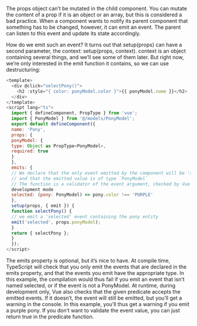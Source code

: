The props object can’t be mutated in the child component. You can mutate the content of a prop if it is an object or an array, but this is considered a bad practice. When a component wants to notify its parent component that something has to be changed, however, it can emit an event. The parent can listen to this event and update its state accordingly.

How do we emit such an event? It turns out that setup(props) can have a second parameter, the context: setup(props, context). context is an object containing several things, and we’ll see some of them later. But right now, we’re only interested in the emit function it contains, so we can use destructuring:

```js
<template>
  <div @click="selectPony()">
    <h2 :style="{ color: ponyModel.color }">{{ ponyModel.name }}</h2>
  </div>
</template>
<script lang="ts">
  import { defineComponent, PropType } from 'vue';
  import { PonyModel } from '@/models/PonyModel';
  export default defineComponent({
  name: 'Pony',
  props: {
  ponyModel: {
  type: Object as PropType<PonyModel>,
  required: true
  }
  },
  emits: {
  // We declare that the only event emitted by the component will be 'selected'
  // and that the emitted value is of type `PonyModel`
  // The function is a validator of the event argument, checked by Vue in
  development mode
  selected: (pony: PonyModel) => pony.color !== 'PURPLE'
  },
  setup(props, { emit }) {
  function selectPony() {
  // we emit a 'selected' event containing the pony entity
  emit('selected', props.ponyModel);
  }
  return { selectPony };
  }
  });
</script>
```


The emits property is optional, but it’s nice to have. At compile time, TypeScript
will check that you only emit the events that are declared in the emits property,
and that the events you emit have the appropriate type. In this example, the
compilation would thus fail if you emit an event that isn’t named selected, or if the
event is not a PonyModel. At runtime, during development only, Vue also checks that
the given predicate accepts the emitted events. If it doesn’t, the event will still be
emitted, but you’ll get a warning in the console. In this example, you’ll thus get a
warning if you emit a purple pony. If you don’t want to validate the event value,
you can just return true in the predicate function.

